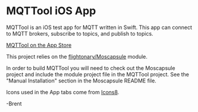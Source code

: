 # MQTTool iOS App

MQTTool is an iOS test app for MQTT written in Swift. This app can connect to MQTT brokers, subscribe to topics,
and publish to topics. 

[MQTTool on the App Store](https://itunes.apple.com/us/app/mqttool/id1085976398?mt=8)

This project relies on the [flightonary/Moscapsule](https://github.com/flightonary/Moscapsule) module.

In order to build MQTTool you will need to check out the Moscapsule project and include the module project file
in the MQTTool project. See the "Manual Installation" section in the Moscapsule README file.

Icons used in the App tabs come from [Icons8](http://icons8.com/icons).

-Brent
